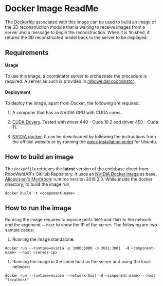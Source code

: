 # Docker Image ReadMe

The [Dockerfile](Dockerfile) associated with this image can be used to build an image of the 3D reconstruction module that is waiting to receive images from a server and a message to begin the reconstruction. When it is finished, it returns the 3D reconstructed model back to the server to be displayed.

## Requirements

#### Usage
To use this image, a coordinator server to orchestrate the procedure is required. A server as such is provided in [roboweldar.coordinator](https://github.com/ikh-innovation/roboweldar-dih-deliverables/blob/main/T2/roboweldar.coordinator). 

#### Deployment
To deploy the image, apart from Docker, the following are required:

1. A computer that has an NVIDIA GPU with CUDA cores.

1. [CUDA Drivers](https://developer.nvidia.com/cuda-downloads). Tested with driver 440 - Cuda 10.2 and driver 450 - Cuda 11.

1. [NVIDIA docker](https://github.com/NVIDIA/nvidia-docker). It can be downloaded by following the instructions from the official website or by running the [quick installation script](docker_cuda_install_script.sh) for Ubuntu.

## How to build an image

The `Dockerfile` retrieves the **latest** version of the codebase direct from RoboWeldAR's GitHub Repository. It uses an [NVIDIA Docker image](https://hub.docker.com/r/nvidia/cuda/) as base, [Alicevision's Merhroom](https://alicevision.org/#meshroom) runtime version 2019.2.0. While inside the docker directory, to build the image run

```console
docker build -t <component-name> .  
```
## How to run the image

Running the image requires to expose ports `3000` and `3001` to the network and the argument `--host` to show the IP of the server. 
The following are two sample cases:

1. Running the image standalone:
```console
docker run --runtime=nvidia -p 3000:3000 -p 3001:3001  -d <component-name> --host <server-ip>
```

1. Running the image in the same host as the server and using the local network:
```console
docker run --runtime=nvidia --network host -d <component-name> --host "localhost"
```
